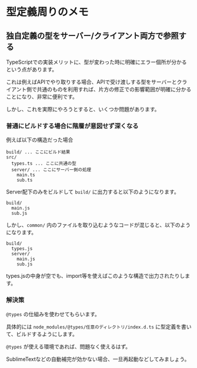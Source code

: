 # 型定義周りのメモ

## 独自定義の型をサーバー/クライアント両方で参照する

TypeScriptでの実装メリットに、型が変わった時に明確にエラー個所が分かるという点があります。

これは例えばAPIでやり取りする場合、APIで受け渡しする型をサーバーとクライアント側で共通のものを利用すれば、片方の修正での影響範囲が明確に分かることになり、非常に便利です。

しかし、これを実際にやろうとすると、いくつか問題があります。

### 普通にビルドする場合に階層が意図せず深くなる

例えば以下の構造だった場合

```
build/ ... ここにビルド結果
src/
  types.ts ... ここに共通の型
  server/ ... ここにサーバー側の処理
    main.ts
    sub.ts
```
 
Server配下のみをビルドして `build/` に出力すると以下のようになります。
 
```
build/
  main.js
  sub.js
```
 
しかし、`common/` 内のファイルを取り込むようなコードが混じると、以下のようになります。
 
```
build/
  types.js
  server/
    main.js
    sub.js
```
 
types.jsの中身が空でも、import等を使えばこのような構造で出力されたりします。

### 解決策

`@types` の仕組みを使わせてもらいます。
 
 具体的には `node_modules/@types/任意のディレクトリ/index.d.ts` に型定義を書いて、ビルドするようにします。
 
 `@types` が使える環境であれば、問題なく使えるはず。
 
 SublimeTextなどの自動補完が効かない場合、一旦再起動などしてみましょう。
 
